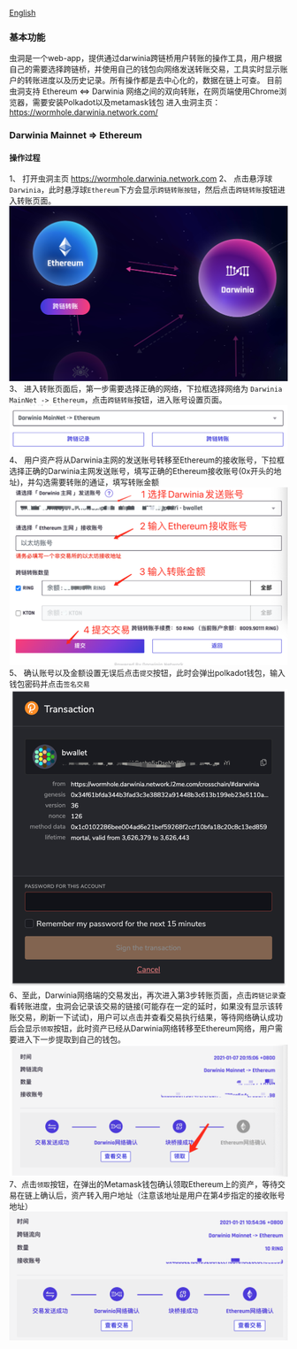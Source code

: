 [English](./bridge_en.md)
### 基本功能
虫洞是一个web-app，提供通过darwinia跨链桥用户转账的操作工具，用户根据自己的需要选择跨链桥，并使用自己的钱包向网络发送转账交易，工具实时显示账户的转账进度以及历史记录。所有操作都是去中心化的，数据在链上可查。
目前虫洞支持 Ethereum <=> Darwinia 网络之间的双向转账，在网页端使用Chrome浏览器，需要安装Polkadot以及metamask钱包
进入虫洞主页：https://wormhole.darwinia.network.com/

### Darwinia Mainnet => Ethereum
#### 操作过程
1、 打开虫洞主页 https://wormhole.darwinia.network.com
2、 点击悬浮球`Darwinia`，此时悬浮球`Ethereum`下方会显示`跨链转账按钮`，然后点击`跨链转账`按钮进入转账页面。
![虫洞主页](./assets/wormhole.png)
3、 进入转账页面后，第一步需要选择正确的网络，下拉框选择网络为 `Darwinia MainNet -> Ethereum`，点击`跨链转账`按钮，进入账号设置页面。
![选择网络](./assets/select_d2e.png)
4、 用户资产将从Darwinia主网的发送账号转移至Ethereum的接收账号，下拉框选择正确的Darwinia主网发送账号，填写正确的Ethereum接收账号(0x开头的地址)，并勾选需要转账的通证，填写转账金额
![发送交易](./assets/send_d2e.png)
5、 确认账号以及金额设置无误后点击`提交`按钮，此时会弹出polkadot钱包，输入钱包密码并点击`签名交易`
![钱包确认](./assets/polkadot.png)
6、至此，Darwinia网络端的交易发出，再次进入第3步转账页面，点击`跨链记录`查看转账进度，虫洞会记录该交易的链接(可能存在一定的延时，如果没有显示该转账交易，刷新一下试试)，用户可以点击并查看交易执行结果，等待网络确认成功后会显示`领取`按钮，此时资产已经从Darwinia网络转移至Ethereum网络，用户需要进入下一步提取到自己的钱包。
![转账进度](./assets/confirm_d2e.png)
7、点击`领取`按钮，在弹出的Metamask钱包确认领取Ethereum上的资产，等待交易在链上确认后，资产转入用户地址（注意该地址是用户在第4步指定的接收账号地址）
![转账完成](./assets/finish.png)
